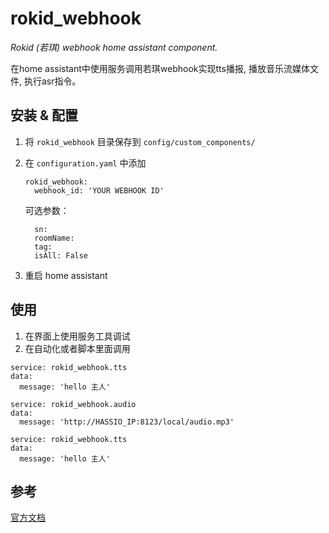 # rokid_webhook

 _Rokid (若琪) webhook home assistant component._ 

 在home assistant中使用服务调用若琪webhook实现tts播报, 播放音乐流媒体文件, 执行asr指令。

## 安装 & 配置

 1. 将 `rokid_webhook` 目录保存到 `config/custom_components/`
 2. 在 `configuration.yaml` 中添加 
    ```
    rokid_webhook:  
      webhook_id: 'YOUR WEBHOOK ID'  
    ```
    
    可选参数：    
    ```
      sn:   
      roomName:  
      tag:  
      isAll: False  
    ```
 3. 重启 home assistant

## 使用
 1. 在界面上使用服务工具调试
 2. 在自动化或者脚本里面调用
 
```
service: rokid_webhook.tts
data:
  message: 'hello 主人'

service: rokid_webhook.audio
data:
  message: 'http://HASSIO_IP:8123/local/audio.mp3'

service: rokid_webhook.tts
data:
  message: 'hello 主人'
```

## 参考
  [官方文档](https://developer.rokid.com/docs/rokid-homebase-docs/webhook/)



